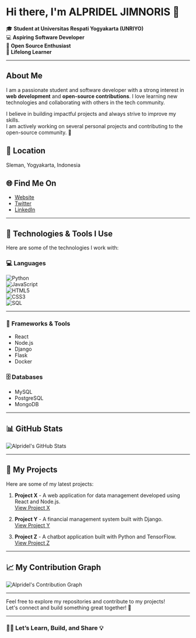 # Hi there, I'm **ALPRIDEL JIMNORIS** 👋

🎓 **Student at Universitas Respati Yogyakarta (UNRIYO)**  
💻 **Aspiring Software Developer**  
🚀 **Open Source Enthusiast**  
🧠 **Lifelong Learner**  

---

## About Me
I am a passionate student and software developer with a strong interest in **web development** and **open-source contributions**. I love learning new technologies and collaborating with others in the tech community.

I believe in building impactful projects and always strive to improve my skills.  
I am actively working on several personal projects and contributing to the open-source community. 🌱

## 📍 **Location**  
Sleman, Yogyakarta, Indonesia

## 🌐 **Find Me On**  
- [Website](https://github.com/websiteALL)  
- [Twitter](https://twitter.com/X_Mr_Alp)  
- [LinkedIn](#)  

---

## 🚀 **Technologies & Tools I Use**
Here are some of the technologies I work with:

### 💻 **Languages**  
![Python](https://img.shields.io/badge/-Python-3776AB?logo=python&logoColor=white)  
![JavaScript](https://img.shields.io/badge/-JavaScript-F7DF1E?logo=javascript&logoColor=black)  
![HTML5](https://img.shields.io/badge/-HTML5-E34F26?logo=html5&logoColor=white)  
![CSS3](https://img.shields.io/badge/-CSS3-1572B6?logo=css3&logoColor=white)  
![SQL](https://img.shields.io/badge/-SQL-4479A1?logo=postgresql&logoColor=white)  

---

### 🔧 **Frameworks & Tools**  
- React  
- Node.js  
- Django  
- Flask  
- Docker  

### 🗄️ **Databases**  
- MySQL  
- PostgreSQL  
- MongoDB  

---

## 📊 **GitHub Stats**

![Alpridel's GitHub Stats](https://github-readme-stats.vercel.app/api?username=alprideljimnoris&show_icons=true&hide_title=true&count_private=true&hide=prs&theme=radical)

---

## 🚀 **My Projects**

Here are some of my latest projects:

1. **Project X** - A web application for data management developed using React and Node.js.  
   [View Project X](#)  

2. **Project Y** - A financial management system built with Django.  
   [View Project Y](#)  

3. **Project Z** - A chatbot application built with Python and TensorFlow.  
   [View Project Z](#)  

---

## 📈 **My Contribution Graph**

![Alpridel's Contribution Graph](https://github-readme-activity-graph.cyclic.app/graph?username=alprideljimnoris&theme=react&area=true)

---

Feel free to explore my repositories and contribute to my projects!  
Let's connect and build something great together! 🤝

---

### 🧑‍💻 **Let’s Learn, Build, and Share** 💡

